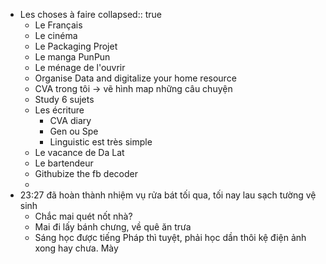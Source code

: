 - Les choses à faire
  collapsed:: true
	- Le Français
	- Le cinéma
	- Le Packaging Projet
	- Le manga PunPun
	- Le ménage de l'ouvrir
	- Organise Data and digitalize your home resource
	- CVA trong tôi -> vẽ hình map những câu chuyện
	- Study 6 sujets
	- Les écriture
		- CVA diary
		- Gen ou Spe
		- Linguistic est très simple
	- Le vacance de Da Lat
	- Le bartendeur
	- Githubize the fb decoder
	-
- 23:27 đã hoàn thành nhiệm vụ rửa bát tối qua, tối nay lau sạch tường vệ sinh
	- Chắc mai quét nốt nhà?
	- Mai đi lấy bánh chưng, về quê ăn trưa
	- Sáng học được tiếng Pháp thì tuyệt, phải học dần thôi kệ điện ảnh xong hay chưa. Mày